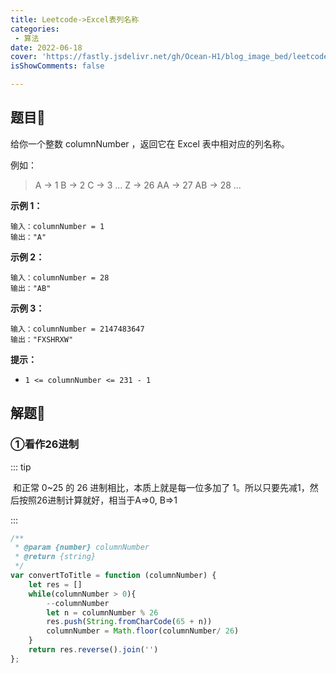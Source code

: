 ```yaml
---
title: Leetcode->Excel表列名称
categories: 
 - 算法
date: 2022-06-18
cover: 'https://fastly.jsdelivr.net/gh/Ocean-H1/blog_image_bed/leetcode.png'
isShowComments: false

---
```


## 题目:tada:

给你一个整数 columnNumber ，返回它在 Excel 表中相对应的列名称。

例如：

> A -> 1
> B -> 2
> C -> 3
> ...
> Z -> 26
> AA -> 27
> AB -> 28 
> ...

**示例 1：**

```
输入：columnNumber = 1
输出："A"
```

**示例 2：**

```
输入：columnNumber = 28
输出："AB"
```

**示例 3：**

```
输入：columnNumber = 2147483647
输出："FXSHRXW"
```

**提示：**

- `1 <= columnNumber <= 231 - 1`

## 解题:ocean:

### ①看作26进制

::: tip

​	和正常 0~25 的 26 进制相比，本质上就是每一位多加了 1。所以只要先减1，然后按照26进制计算就好，相当于A=>0, B=>1

:::

```javascript
/**
 * @param {number} columnNumber
 * @return {string}
 */
var convertToTitle = function (columnNumber) {
    let res = []
    while(columnNumber > 0){
        --columnNumber
        let n = columnNumber % 26
        res.push(String.fromCharCode(65 + n))
        columnNumber = Math.floor(columnNumber/ 26)
    }
    return res.reverse().join('')
};
```

